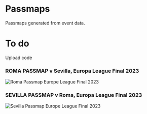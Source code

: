 # Passmaps
Passmaps generated from event data.

# To do
Upload code

### ROMA PASSMAP v Sevilla, Europa League Final 2023
![Roma Passmap Europe League Final 2023](https://github.com/KeilanKenny/Football/assets/115564650/d91d92b9-812e-4453-ab93-7b3a6a1d62fc)

### SEVILLA PASSMAP v Roma, Europa League Final 2023
![Sevilla Passmap Europe League Final 2023](https://github.com/KeilanKenny/Football/assets/115564650/4f5b64d6-6343-431f-9454-fd7739db3c2b)
